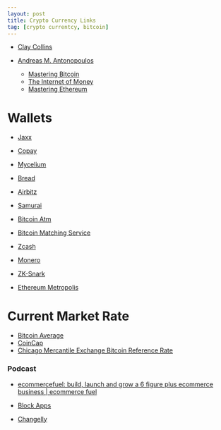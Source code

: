 ```yaml
---
layout: post
title: Crypto Currency Links
tag: [crypto currentcy, bitcoin]
---
```


* [Clay Collins](https://twitter.com/claycollins?lang=en)

* [Andreas M. Antonopoulos]()
  * [Mastering Bitcoin](https://github.com/bitcoinbook/bitcoinbook/blob/second_edition/ch01.asciidoc)
  * [The Internet of Money]()
  * [Mastering Ethereum]()

# Wallets 
* [Jaxx]()
* [Copay]()
* [Mycelium]()
* [Bread]()
* [Airbitz]()
* [Samurai]()

* [Bitcoin Atm]()
* [Bitcoin Matching Service]()

* [Zcash]()
* [Monero]()
* [ZK-Snark]()
* [Ethereum Metropolis]()

# Current Market Rate 

* [Bitcoin Average](http://bitcoinaverage.com/)
* [CoinCap](http://coincap.io/)
* [Chicago Mercantile Exchange Bitcoin Reference Rate](http://bit.ly/cmebrr)

### Podcast
* [ecommercefuel: build, launch and grow a 6 figure plus ecommerce business | ecommerce fuel](https://overcast.fm/+BBtH1Ll5I)

* [Block Apps](https://developers.blockapps.net/install/local/)
* [Changelly](https://changelly.com/exchange/BTC/XMR/1?ref_id=coinmarketcap)